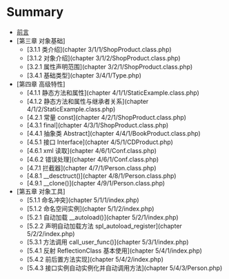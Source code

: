 # Summary


* [前言](README.md)
* [第三章 对象基础]
	* [3.1.1  类介绍](chapter 3/1/1/ShopProduct.class.php)
	* [3.1.2  对象介绍](chapter 3/1/2/ShopProduct.class.php)
	* [3.2.1  属性声明范围](chapter 3/2/1/ShopProduct.class.php)
	* [3.4.1 基础类型](chapter 3/4/1/Type.php)
* [第四章 高级特性]
    * [4.1.1  静态方法和属性](chapter 4/1/1/StaticExample.class.php)
    * [4.1.2  静态方法和属性与继承者关系](chapter 4/1/2/StaticExample.class.php)
    * [4.2.1  常量 const](chapter 4/2/1/ShopProduct.class.php)
    * [4.3.1  final](chapter 4/3/1/ShopProduct.class.php)
    * [4.4.1  抽象类 Abstract](chapter 4/4/1/BookProduct.class.php)
    * [4.5.1  接口 Interface](chapter 4/5/1/CDProduct.php)
    * [4.6.1  xml 读取](chapter 4/6/1/Conf.class.php)
    * [4.6.2  错误处理](chapter 4/6/1/Conf.class.php)
    * [4.7.1  拦截器](chapter 4/7/1/Person.class.php)
    * [4.8.1  __desctruct()](chapter 4/8/1/Person.class.php)
    * [4.9.1  __clone()](chapter 4/9/1/Person.class.php)
* [第五章 对象工具]
    * [5.1.1  命名冲突](chapter 5/1/1/index.php)
    * [5.1.2  命名空间实例](chapter 5/1/2/index.php)
    * [5.2.1  自动加载 __autoload()](chapter 5/2/1/index.php)
    * [5.2.2  声明自动加载方法 spl_autoload_register](chapter 5/2/2/index.php)
    * [5.3.1  方法调用 call_user_func()](chapter 5/3/1/index.php)
    * [5.4.1  反射 ReflectionClass 基本使用](chapter 5/4/1/index.php)
    * [5.4.2  前后置方法实现](chapter 5/4/2/index.php)
    * [5.4.3  接口实例自动实例化并自动调用方法](chapter 5/4/3/Person.php)


